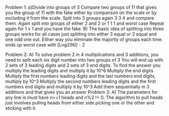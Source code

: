 Problem 1:
  a)Divide into groups of 3
    Compare two groups of 11 that gives you the group of 11 with the fake either by comparison on the scale or by excluding it from 
    the scale.
    Split into 3 groups again 3 3 4 and compare them.
    Again split into groups of either 2 and 2 or 1 1 1 and worst case 
    Repeat again for 1 v 1 and you have the fake. 
  B) The basic idea of splitting into three groups works for all cases just splitting into either 3 equal or 2 equal and one odd
     one out. Either way you eliminate the majority of groups each time. 
     ends up worst case with [Log2(N)] - 2

Problem 2:
  A) To solve problem 2 in 4 multiplications and 3 additions, you need to split each six digit number into two groups of 3
    You will end up with 2 sets of 3 leading digits and 2 sets of 3 end digits. 
    To find the answer you multiply the leading digits and multiply it by 10^6
    Multiply the end digits
    Multiply the first numbers leading digits and the last numbers end digits, multiply by 10^3
    Multiply the second numbers leading digits and the first numbers end digits and multiply it by 10^3
    Add them sequentially in 3 additions and that gives you an answer
 Problem 3:
  A) The parameters for any line is must have n>=1 heads and n%2 != 0.
     The algorithm to pull heads just involves pulling heads from either side picking one or the other and sticking with it.
    
 
